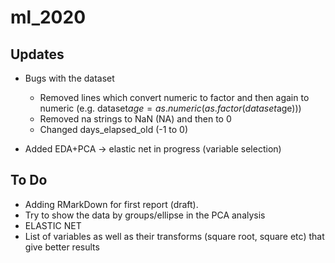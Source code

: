# ml_2020
## Updates
- Bugs with the dataset
    - Removed lines which convert numeric to factor and then again to numeric (e.g. dataset$age=as.numeric(as.factor(dataset$age)))
    - Removed na strings to NaN (NA) and then to 0
    - Changed days_elapsed_old (-1 to 0)

- Added EDA+PCA  -> elastic net in progress (variable selection)

## To Do
- Adding RMarkDown for first report (draft).
- Try to show the data by groups/ellipse in the PCA analysis
- ELASTIC NET
- List of variables as well as their transforms (square root, square etc) that give better results